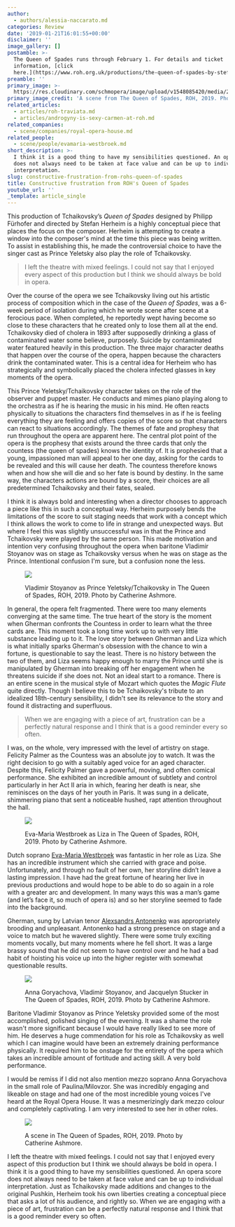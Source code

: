 ```yaml
---
author:
  - authors/alessia-naccarato.md
categories: Review
date: '2019-01-21T16:01:55+00:00'
disclaimer: ''
image_gallery: []
postamble: >-
  The Queen of Spades runs through February 1. For details and ticket
  information, [click
  here.](https://www.roh.org.uk/productions/the-queen-of-spades-by-stefan-herheim)
preamble: ''
primary_image: >-
  https://res.cloudinary.com/schmopera/image/upload/v1548085420/media/2019/01/sq1351TheQueenOfSpadesProductionImageROH2018.jpg
primary_image_credit: 'A scene from The Queen of Spades, ROH, 2019. Photo: Catherine Ashmore.'
related_articles:
  - articles/roh-traviata.md
  - articles/androgyny-is-sexy-carmen-at-roh.md
related_companies:
  - scene/companies/royal-opera-house.md
related_people:
  - scene/people/evamaria-westbroek.md
short_description: >-
  I think it is a good thing to have my sensibilities questioned. An opera score
  does not always need to be taken at face value and can be up to individual
  interpretation.
slug: constructive-frustration-from-rohs-queen-of-spades
title: Constructive frustration from ROH's Queen of Spades
youtube_url: ''
_template: article_single
---
```


This production of Tchaikovsky’s _Queen of Spades_ designed by Philipp Fürhofer and directed by Stefan Herheim is a highly conceptual piece that places the focus on the composer. Herheim is attempting to create a window into the composer's mind at the time this piece was being written. To assist in establishing this, he made the controversial choice to have the singer cast as Prince Yeletsky also play the role of Tchaikovsky.

> I left the theatre with mixed feelings. I could not say that I enjoyed every aspect of this production but I think we should always be bold in opera.

Over the course of the opera we see Tchaikovsky living out his artistic process of composition which in the case of the _Queen of Spades_, was a 6-week period of isolation during which he wrote scene after scene at a ferocious pace. When completed, he reportedly wept having become so close to these characters that he created only to lose them all at the end. Tchaikovsky died of cholera in 1893 after supposedly drinking a glass of contaminated water some believe, purposely. Suicide by contaminated water featured heavily in this production. The three major character deaths that happen over the course of the opera, happen because the characters drink the contaminated water. This is a central idea for Herheim who has strategically and symbolically placed the cholera infected glasses in key moments of the opera.

This Prince Yeletsky/Tchaikovsky character takes on the role of the observer and puppet master. He conducts and mimes piano playing along to the orchestra as if he is hearing the music in his mind. He often reacts physically to situations the characters find themselves in as if he is feeling everything they are feeling and offers copies of the score so that characters can react to situations accordingly. The themes of fate and prophesy that run throughout the opera are apparent here. The central plot point of the opera is the prophesy that exists around the three cards that only the countess (the queen of spades) knows the identity of. It is prophesied that a young, impassioned man will appeal to her one day, asking for the cards to be revealed and this will cause her death. The countess therefore knows when and how she will die and so her fate is bound by destiny. In the same way, the characters actions are bound by a score, their choices are all predetermined Tchaikovsky and their fates, sealed.

I think it is always bold and interesting when a director chooses to approach a piece like this in such a conceptual way. Herheim purposely bends the limitations of the score to suit staging needs that work with a concept which I think allows the work to come to life in strange and unexpected ways. But where I feel this was slightly unsuccessful was in that the Prince and Tchaikovsky were played by the same person. This made motivation and intention very confusing throughout the opera when baritone Vladimir Stoyanov was on stage as Tchaikovsky versus when he was on stage as the Prince. Intentional confusion I'm sure, but a confusion none the less.

<figure data-type="image">

![](https://res.cloudinary.com/schmopera/image/upload/v1548086393/media/2019/01/0375VladimirStoyanovasYeletskyinTheQueenofSpadesROH2018.jpg)

<figcaption>Vladimir Stoyanov as Prince Yeletsky/Tchaikovsky in The Queen of Spades, ROH, 2019. Photo by Catherine Ashmore.</figcaption>

</figure>

In general, the opera felt fragmented. There were too many elements converging at the same time. The true heart of the story is the moment when Gherman confronts the Countess in order to learn what the three cards are. This moment took a long time work up to with very little substance leading up to it. The love story between Gherman and Liza which is what initially sparks Gherman's obsession with the chance to win a fortune, is questionable to say the least. There is no history between the two of them, and Liza seems happy enough to marry the Prince until she is manipulated by Gherman into breaking off her engagement when he threatens suicide if she does not. Not an ideal start to a romance. There is an entire scene in the musical style of Mozart which quotes the _Magic Flute_ quite directly. Though I believe this to be Tchaikovsky's tribute to an idealized 18th-century sensibility, I didn't see its relevance to the story and found it distracting and superfluous.

> When we are engaging with a piece of art, frustration can be a perfectly natural response and I think that is a good reminder every so often.

I was, on the whole, very impressed with the level of artistry on stage. Felicity Palmer as the Countess was an absolute joy to watch. It was the right decision to go with a suitably aged voice for an aged character. Despite this, Felicity Palmer gave a powerful, moving, and often comical performance. She exhibited an incredible amount of subtlety and control particularly in her Act II aria in which, fearing her death is near, she reminisces on the days of her youth in Paris. It was sung in a delicate, shimmering piano that sent a noticeable hushed, rapt attention throughout the hall.

<figure data-type="image">

![](https://res.cloudinary.com/schmopera/image/upload/v1548086288/media/2019/01/0303EvaMariaWestbroekasLizainTheQueenofSpadesROH2018.jpg)

<figcaption>Eva-Maria Westbroek as Liza in The Queen of Spades, ROH, 2019. Photo by Catherine Ashmore.</figcaption>

</figure>

Dutch soprano [Eva-Maria Westbroek](/talking-with-singers-eva-maria-westbroek/) was fantastic in her role as Liza. She has an incredible instrument which she carried with grace and poise. Unfortunately, and through no fault of her own, her storyline didn’t leave a lasting impression. I have had the great fortune of hearing her live in previous productions and would hope to be able to do so again in a role with a greater arc and development. In many ways this was a man’s game (and let’s face it, so much of opera is) and so her storyline seemed to fade into the background.

Gherman, sung by Latvian tenor [Alexsandrs Antonenko](/scene/people/alexandrs-antonenko/) was appropriately brooding and unpleasant. Antonenko had a strong presence on stage and a voice to match but he wavered slightly. There were some truly exciting moments vocally, but many moments where he fell short. It was a large brassy sound that he did not seem to have control over and he had a bad habit of hoisting his voice up into the higher register with somewhat questionable results.

<figure data-type="image">

![](https://res.cloudinary.com/schmopera/image/upload/v1548086252/media/2019/01/0453GoryachovStoyanovandStuckerinTheQueenofSpadesROH2018.jpg)

<figcaption>Anna Goryachova, Vladimir Stoyanov, and Jacquelyn Stucker in The Queen of Spades, ROH, 2019. Photo by Catherine Ashmore.</figcaption>

</figure>

Baritone Vladimir Stoyanov as Prince Yeletsky provided some of the most accomplished, polished singing of the evening. It was a shame the role wasn't more significant because I would have really liked to see more of him. He deserves a huge commendation for his role as Tchaikovsky as well which I can imagine would have been an extremely draining performance physically. It required him to be onstage for the entirety of the opera which takes an incredible amount of fortitude and acting skill. A very bold performance.

I would be remiss if I did not also mention mezzo soprano Anna Goryachova in the small role of Paulina/Milovzor. She was incredibly engaging and likeable on stage and had one of the most incredible young voices I've heard at the Royal Opera House. It was a mesmerizingly dark mezzo colour and completely captivating. I am very interested to see her in other roles.

<figure data-type="image">

![](https://res.cloudinary.com/schmopera/image/upload/v1548086205/media/2019/01/0168TheQueenofSpadesProductionimageROH2018.jpg)

<figcaption>A scene in The Queen of Spades, ROH, 2019. Photo by Catherine Ashmore.</figcaption>

</figure>

I left the theatre with mixed feelings. I could not say that I enjoyed every aspect of this production but I think we should always be bold in opera. I think it is a good thing to have my sensibilities questioned. An opera score does not always need to be taken at face value and can be up to individual interpretation. Just as Tchaikovsky made additions and changes to the original Pushkin, Herheim took his own liberties creating a conceptual piece that asks a lot of his audience, and rightly so. When we are engaging with a piece of art, frustration can be a perfectly natural response and I think that is a good reminder every so often.
